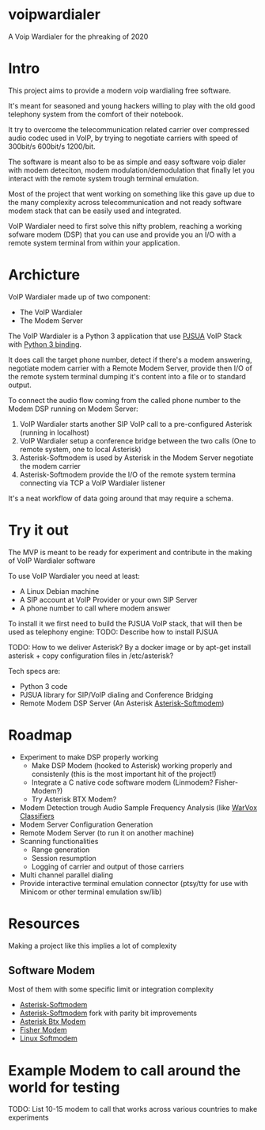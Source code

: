 # voipwardialer
A Voip Wardialer for the phreaking of 2020

# Intro
This project aims to provide a modern voip wardialing free software.

It's meant for seasoned and young hackers willing to play with the old good telephony system from the comfort of their notebook.

It try to overcome the telecommunication related carrier over compressed audio codec used in VoIP, by trying to negotiate carriers with speed of 300bit/s 600bit/s 1200/bit. 

The software is meant also to be as simple and easy software voip dialer with modem deteciton, modem modulation/demodulation that finally let you interact with the remote system trough terminal emulation.

Most of the project that went working on something like this gave up due to the many complexity across telecommunication and not ready software modem stack that can be easily used and integrated.

VoIP Wardialer need to first solve this nifty problem, reaching a working sofware modem (DSP) that you can use and provide you an I/O with a remote system terminal from within your application.

# Archicture
VoIP Wardialer made up of two component:
- The VoIP Wardialer
- The Modem Server

The VoIP Wardialer is a Python 3 application that use [PJSUA](https://www.pjsip.org/pjsua.htm) VoIP Stack with [Python 3 binding](https://github.com/mgwilliams/python3-pjsip).

It does call the target phone number,  detect if there's a modem answering, negotiate modem carrier with a Remote Modem Server, provide then I/O of the remote system terminal dumping it's content into a file or to standard output.

To connect the audio flow coming from the called phone number to the Modem DSP running on Modem Server:

1. VoIP Wardialer starts another SIP VoIP call to a pre-configured Asterisk (running in localhost)
2. VoIP Wardialer setup a conference bridge between the two calls (One to remote system, one to local Asterisk)
3. Asterisk-Softmodem is used by Asterisk in the Modem Server negotiate the modem carrier
4. Asterisk-Softmodem provide the I/O of the remote system termina connecting via TCP a VoIP Wardialer listener

It's a neat workflow of data going around that may require a schema.

# Try it out
The MVP is meant to be ready for experiment and contribute in the making of VoIP Wardialer software

To use VoIP Wardialer you need at least:
* A Linux Debian machine
* A SIP account at VoIP Provider or your own SIP Server
* A phone number to call where modem answer

To install it we first need to build the PJSUA VoIP stack, that will then be used as telephony engine:
TODO: Describe how to install PJSUA


TODO: How to we deliver Asterisk? By a docker image or by apt-get install asterisk + copy configuration files in /etc/asterisk?

Tech specs are:
* Python 3 code
* PJSUA library for SIP/VoIP dialing and Conference Bridging
* Remote Modem DSP Server (An Asterisk [Asterisk-Softmodem](https://github.com/irrelevantdotcom/asterisk-Softmodem))


# Roadmap
* Experiment to make DSP properly working
  * Make DSP Modem (hooked to Asterisk) working properly and consistenly (this is the most important hit of the project!)
  * Integrate a C native code software modem (Linmodem? Fisher-Modem?)
  * Try Asterisk BTX Modem?
* Modem Detection trough Audio Sample Frequency Analysis (like [WarVox Classifiers](https://github.com/rapid7/warvox/blob/master/config/classifiers/01.default.rb)
* Modem Server Configuration Generation
* Remote Modem Server (to run it on another machine)
* Scanning functionalities 
  * Range generation
  * Session resumption
  * Logging of carrier and output of those carriers
* Multi channel parallel dialing
* Provide interactive terminal emulation connector (ptsy/tty for use with Minicom or other terminal emulation sw/lib)


# Resources
Making a project like this implies a lot of complexity

## Software Modem
Most of them with some specific limit or integration complexity
* [Asterisk-Softmodem](https://github.com/proquar/asterisk-Softmodem)
* [Asterisk-Softmodem](https://github.com/irrelevantdotcom/asterisk-Softmodem) fork with parity bit improvements
* [Asterisk Btx Modem](https://github.com/Casandro/btx_modem)
* [Fisher Modem](https://github.com/randyrossi/fisher-modem)
* [Linux Softmodem](https://bellard.org/linmodem/)

# Example Modem to call around the world for testing
TODO: List 10-15 modem to call that works across various countries to make experiments

